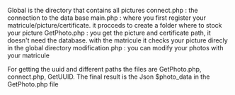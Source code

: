 Global is the directory that contains all pictures
connect.php : the connection to the data base
main.php : where you first register your matricule/picture/certificate. it procceds to create a folder where to stock your picture
GetPhoto.php : you get the picture and certificate path, it doesn't need the database. with the matricule it checks your picture direcly in the global directory
modification.php : you can modify your photos with your matricule



For getting the uuid and different paths the files are GetPhoto.php, connect.php, GetUUID. The final result is the Json $photo_data in the GetPhoto.php file  
